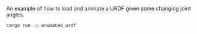 <!--[metadata]
title = "Animated URDF"
tags = ["3D", "Mesh", "URDF", "Animation"]
channel = "main"
-->

<picture>
  <img src="https://static.rerun.io/animated_urdf/ebdefa158ab6f26f9dc1cb1924fce4b846fe8db2/full.png" alt="">
  <source media="(max-width: 480px)" srcset="https://static.rerun.io/animated_urdf/ebdefa158ab6f26f9dc1cb1924fce4b846fe8db2/480w.png">
  <source media="(max-width: 768px)" srcset="https://static.rerun.io/animated_urdf/ebdefa158ab6f26f9dc1cb1924fce4b846fe8db2/768w.png">
  <source media="(max-width: 1024px)" srcset="https://static.rerun.io/animated_urdf/ebdefa158ab6f26f9dc1cb1924fce4b846fe8db2/1024w.png">
  <source media="(max-width: 1200px)" srcset="https://static.rerun.io/animated_urdf/ebdefa158ab6f26f9dc1cb1924fce4b846fe8db2/1200w.png">
</picture>

An example of how to load and animate a URDF given some changing joint angles.

```bash
cargo run -p animated_urdf
```

